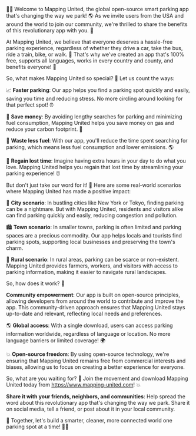 🚗💨 Welcome to Mapping United, the global open-source smart parking app that's changing the way we park! 🌎 As we invite users from the USA and around the world to join our community, we're thrilled to share the benefits of this revolutionary app with you. 🎉

At Mapping United, we believe that everyone deserves a hassle-free parking experience, regardless of whether they drive a car, take the bus, ride a train, bike, or walk. 💪 That's why we've created an app that's 100% free, supports all languages, works in every country and county, and benefits everyone! 🌟

So, what makes Mapping United so special? 🤔 Let us count the ways:

📈 **Faster parking**: Our app helps you find a parking spot quickly and easily, saving you time and reducing stress. No more circling around looking for that perfect spot! ⏰

💸 **Save money**: By avoiding lengthy searches for parking and minimizing fuel consumption, Mapping United helps you save money on gas and reduce your carbon footprint. 💚

🌟 **Waste less fuel**: With our app, you'll reduce the time spent searching for parking, which means less fuel consumption and lower emissions. 🌎

💪 **Regain lost time**: Imagine having extra hours in your day to do what you love. Mapping United helps you regain that lost time by streamlining your parking experience! ⏰

But don't just take our word for it! 🤔 Here are some real-world scenarios where Mapping United has made a positive impact:

🌆 **City scenario**: In bustling cities like New York or Tokyo, finding parking can be a nightmare. But with Mapping United, residents and visitors alike can find parking quickly and easily, reducing congestion and pollution.

🏙️ **Town scenario**: In smaller towns, parking is often limited and parking spaces are a precious commodity. Our app helps locals and tourists find parking spots, supporting local businesses and preserving the town's charm.

🌳 **Rural scenario**: In rural areas, parking can be scarce or non-existent. Mapping United provides farmers, workers, and visitors with access to parking information, making it easier to navigate rural landscapes.

So, how does it work? 🤔

**Community empowerment**: Our app is built on open-source principles, allowing developers from around the world to contribute and improve the app. This community-driven approach ensures that Mapping United stays up-to-date and relevant, reflecting local needs and preferences.

🌎 **Global access**: With a single download, users can access parking information worldwide, regardless of language or location. No more language barriers or limited coverage! 🌍

💥 **Open-source freedom**: By using open-source technology, we're ensuring that Mapping United remains free from commercial interests and biases, allowing us to focus on creating a better experience for everyone.

So, what are you waiting for? 🎉 Join the movement and download Mapping United today from https://www.mapping-united.com! 💥

**Share it with your friends, neighbors, and communities**: Help spread the word about this revolutionary app that's changing the way we park. Share it on social media, tell a friend, or post about it in your local community.

🌟 Together, let's build a smarter, cleaner, more connected world one parking spot at a time! 🚗💥